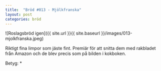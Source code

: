 ```yaml
---
title:  "Bröd #013 - Mjölkfranska"
layout: post
categories: bröd
---
```


![Roslagsbröd igen]({{ site.url }}{{ site.baseurl }}/images/013-mjolkfranska.jpeg)

Riktigt fina limpor som jäste fint. Premiär för att snitta dem med rakbladet från Amazon och de blev precis som på bilden i kokboken.

Betyg: *